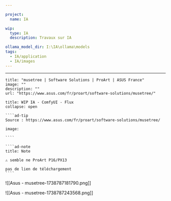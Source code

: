 ```yaml
---

project:
  name: IA

wip:
  type: IA
  description: Travaux sur IA

ollama_model_dir: I:\IA\ollama\models
tags:
  - IA/application
  - IA/images
---
```


---
 
```embed
title: "musetree | Software Solutions | ProArt | ASUS France"
image: ""
description: ""
url: "https://www.asus.com/fr/proart/software-solutions/musetree/"
```

``````ad-example
title: WIP IA - ComfyUI - Flux
collapse: open

````ad-tip
Source : https://www.asus.com/fr/proart/software-solutions/musetree/

image:  

````

````ad-note
title: Note

⚠️ semble ne ProArt P16/PX13

pas de lien de téléchargement
````

``````

![[Asus - musetree-1738787181790.png]]

![[Asus - musetree-1738787243568.png]]